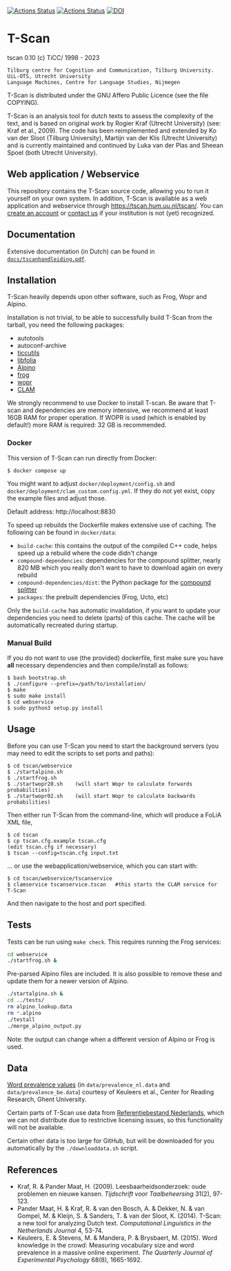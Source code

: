 [![Actions Status](https://github.com/CentreForDigitalHumanities/tscan/actions/workflows/cpp.yml/badge.svg)](https://github.com/CentreForDigitalHumanities/tscan/actions/workflows/cpp.yml) [![Actions Status](https://github.com/CentreForDigitalHumanities/tscan/actions/workflows/webservice.yml/badge.svg)](https://github.com/CentreForDigitalHumanities/tscan/actions/workflows/webservice.yml) [![DOI](https://zenodo.org/badge/36359165.svg)](https://zenodo.org/badge/latestdoi/36359165)

# T-Scan

tscan 0.10 (c) TiCC/ 1998 - 2023

    Tilburg centre for Cognition and Communication, Tilburg University.
    UiL-OTS, Utrecht University
    Language Machines, Centre for Language Studies, Nijmegen

T-Scan is distributed under the GNU Affero Public Licence (see the file COPYING).

T-Scan is an analysis tool for dutch texts to assess the complexity of the
text, and is based on original work by Rogier Kraf (Utrecht University) (see:
Kraf et al., 2009). The code has been reimplemented and extended by Ko van der
Sloot (Tilburg University), Martijn van der Klis (Utrecht University) and is currently maintained and continued by Luka van der Plas and Sheean Spoel (both Utrecht University).

## Web application / Webservice

This repository contains the T-Scan source code, allowing you to run it
yourself on your own system. In addition, T-Scan is available as a web application and webservice through https://tscan.hum.uu.nl/tscan/. You can [create an account](https://tmanage.hum.uu.nl/accounts/signup/) or [contact us](https://dig.hum.uu.nl/contact-and-links/) if your institution is not (yet) recognized.

## Documentation

Extensive documentation (in Dutch) can be found in [``docs/tscanhandleiding.pdf``](./docs/tscanhandleiding.pdf).

## Installation

T-Scan heavily depends upon other software, such as Frog, Wopr and Alpino.

Installation is not trivial, to be able to successfully build T-Scan from the tarball, you need the following packages:
- autotools
- autoconf-archive
- [ticcutils](https://github.com/LanguageMachines/ticcutils)
- [libfolia](https://github.com/LanguageMachines/libfolia)
- [Alpino](https://www.let.rug.nl/vannoord/alp/Alpino/)
- [frog](https://github.com/LanguageMachines/frog)
- [wopr](https://github.com/LanguageMachines/wopr)
- [CLAM](https://github.com/proycon/clam)

We strongly recommend to use Docker to install T-scan. Be aware that T-scan and dependencies are memory intensive, we recommend at least 16GB RAM for proper operation. If WOPR is used (which is enabled by default!) more RAM is required: 32 GB is recommended.

### Docker

This version of T-Scan can run directly from Docker:

    $ docker compose up

You might want to adjust `docker/deployment/config.sh` and `docker/deployment/clam_custom.config.yml`.
If they do not yet exist, copy the example files and adjust those.

Default address: http://localhost:8830

To speed up rebuilds the Dockerfile makes extensive use of caching. The following can be found in `docker/data`:

* `build-cache`: this contains the output of the compiled C++ code, helps speed up a rebuild where the code didn't change
* `compound-dependencies`: dependencies for the compound splitter, nearly 820 MB which you really don't want to have to download again on every rebuild
* `compound-dependencies/dist`: the Python package for the [compound splitter](https://github.com/UUDigitalHumanitieslab/compound-splitter)
* `packages`: the prebuilt dependencies (Frog, Ucto, etc)

Only the `build-cache` has automatic invalidation, if you want to update your dependencies you need to delete (parts) of this cache. The cache will be automatically recreated during startup.

### Manual Build

If you do not want to use (the provided) dockerfile, first make sure you have **all** necessary dependencies and then compile/install as follows:

    $ bash bootstrap.sh
    $ ./configure --prefix=/path/to/installation/
    $ make
    $ sudo make install
    $ cd webservice
    $ sudo python3 setup.py install

## Usage

Before you can use T-Scan you need to start the background servers (you may need to edit the scripts to set ports and paths):

    $ cd tscan/webservice
    $ ./startalpino.sh
    $ ./startfrog.sh
    $ ./startwopr20.sh    (will start Wopr to calculate forwards probabilities)
    $ ./startwopr02.sh    (will start Wopr to calculate backwards probabilities)

Then either run T-Scan from the command-line, which will produce a FoLiA XML file,

    $ cd tscan
    $ cp tscan.cfg.example tscan.cfg
    (edit tscan.cfg if necessary)
    $ tscan --config=tscan.cfg input.txt

... or use the webapplication/webservice, which you can start with:

    $ cd tscan/webservice/tscanservice
    $ clamservice tscanservice.tscan   #this starts the CLAM service for T-Scan

And then navigate to the host and port specified.

## Tests

Tests can be run using `make check`. This requires running the Frog services:

```bash
cd webservice
./startfrog.sh &
```

Pre-parsed Alpino files are included. It is also possible to remove these and update them for a newer version of Alpino.

```bash
./startalpino.sh &
cd ../tests/
rm alpino_lookup.data
rm *.alpino
./testall
./merge_alpino_output.py
```

Note: the output can change when a different version of Alpino or Frog is used.

## Data

[Word prevalence values](http://crr.ugent.be/programs-data/word-prevalence-values) (in `data/prevalence_nl.data` and `data/prevalence_be.data`) courtesy of Keuleers et al., Center for Reading Research, Ghent University.

Certain parts of T-Scan use data from [Referentiebestand Nederlands](https://taalmaterialen.ivdnt.org/download/tstc-referentiebestand-nederlands/), which we can not distribute due to restrictive licensing issues, so this functionality will not be available.

Certain other data is too large for GitHub, but will be downloaded for you automatically by the ``./downloaddata.sh`` script.

## References

* Kraf, R. & Pander Maat, H. (2009). Leesbaarheidsonderzoek: oude problemen en nieuwe kansen. *Tijdschrift voor Taalbeheersing* 31(2), 97-123.
* Pander Maat, H. & Kraf, R. & van den Bosch, A. & Dekker, N. & van Gompel, M. & Kleijn, S. & Sanders, T. & van der Sloot, K. (2014). T-Scan: a new tool for analyzing Dutch text. *Computational Linguistics in the Netherlands Journal* 4, 53-74.
* Keuleers, E. & Stevens, M. & Mandera, P. & Brysbaert, M. (2015). Word knowledge in the crowd: Measuring vocabulary size and word prevalence in a massive online experiment. *The Quarterly Journal of Experimental Psychology* 68(8), 1665-1692.
